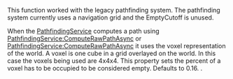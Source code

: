 This function worked with the legacy pathfinding system. The pathfinding system currently uses a navigation grid and the EmptyCutoff is unused.

When the [PathfindingService](https://developer.roblox.com/en-us/api-reference/class/PathfindingService) computes a path using [PathfindingService:ComputeRawPathAsync](https://developer.roblox.com/en-us/api-reference/function/PathfindingService/ComputeRawPathAsync) or [PathfindingService:ComputeRawPathAsync](https://developer.roblox.com/en-us/api-reference/function/PathfindingService/ComputeRawPathAsync) it uses the voxel representation of the world. A voxel is one cube in a grid overlayed on the world. In this case the voxels being used are 4x4x4. This property sets the percent of a voxel has to be occupied to be considered empty. Defaults to 0.16. .